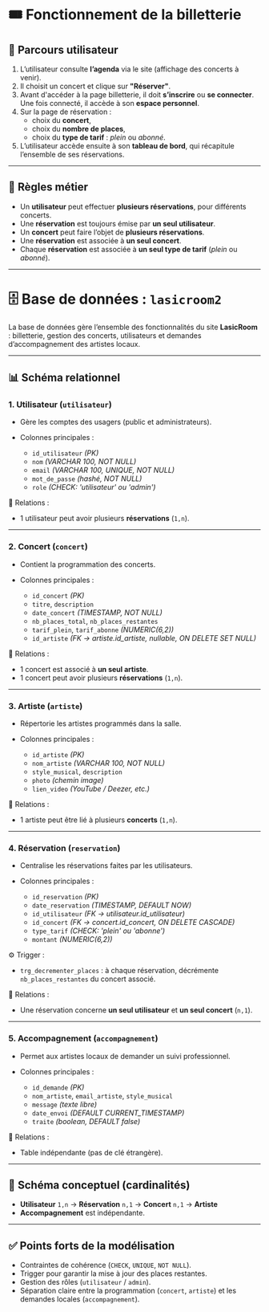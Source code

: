 # 🎟 Fonctionnement de la billetterie

## 🔄 Parcours utilisateur

1. L’utilisateur consulte **l’agenda** via le site (affichage des concerts à venir).  
2. Il choisit un concert et clique sur **"Réserver"**.  
3. Avant d'accéder à la page billetterie, il doit **s’inscrire** ou **se connecter**.  
   Une fois connecté, il accède à son **espace personnel**.  
4. Sur la page de réservation :  
   - choix du **concert**,  
   - choix du **nombre de places**,  
   - choix du **type de tarif** : *plein* ou *abonné*.  
5. L’utilisateur accède ensuite à son **tableau de bord**, qui récapitule l’ensemble de ses réservations.  

---

## 📏 Règles métier

- Un **utilisateur** peut effectuer **plusieurs réservations**, pour différents concerts.  
- Une **réservation** est toujours émise par **un seul utilisateur**.  
- Un **concert** peut faire l’objet de **plusieurs réservations**.  
- Une **réservation** est associée à **un seul concert**.  
- Chaque **réservation** est associée à **un seul type de tarif** (*plein* ou *abonné*).

---

# 🗄️ Base de données : `lasicroom2`


La base de données gère l’ensemble des fonctionnalités du site **LasicRoom** : billetterie, gestion des concerts, utilisateurs et demandes d’accompagnement des artistes locaux.

---

## 📊 Schéma relationnel

### 1. **Utilisateur** (`utilisateur`)

* Gère les comptes des usagers (public et administrateurs).
* Colonnes principales :

  * `id_utilisateur` *(PK)*
  * `nom` *(VARCHAR 100, NOT NULL)*
  * `email` *(VARCHAR 100, UNIQUE, NOT NULL)*
  * `mot_de_passe` *(hashé, NOT NULL)*
  * `role` *(CHECK: 'utilisateur' ou 'admin')*

🔗 Relations :

* 1 utilisateur peut avoir plusieurs **réservations** (`1,n`).

---

### 2. **Concert** (`concert`)

* Contient la programmation des concerts.
* Colonnes principales :

  * `id_concert` *(PK)*
  * `titre`, `description`
  * `date_concert` *(TIMESTAMP, NOT NULL)*
  * `nb_places_total`, `nb_places_restantes`
  * `tarif_plein`, `tarif_abonne` *(NUMERIC(6,2))*
  * `id_artiste` *(FK → artiste.id\_artiste, nullable, ON DELETE SET NULL)*

🔗 Relations :

* 1 concert est associé à **un seul artiste**.
* 1 concert peut avoir plusieurs **réservations** (`1,n`).

---

### 3. **Artiste** (`artiste`)

* Répertorie les artistes programmés dans la salle.
* Colonnes principales :

  * `id_artiste` *(PK)*
  * `nom_artiste` *(VARCHAR 100, NOT NULL)*
  * `style_musical`, `description`
  * `photo` *(chemin image)*
  * `lien_video` *(YouTube / Deezer, etc.)*

🔗 Relations :

* 1 artiste peut être lié à plusieurs **concerts** (`1,n`).

---

### 4. **Réservation** (`reservation`)

* Centralise les réservations faites par les utilisateurs.
* Colonnes principales :

  * `id_reservation` *(PK)*
  * `date_reservation` *(TIMESTAMP, DEFAULT NOW)*
  * `id_utilisateur` *(FK → utilisateur.id\_utilisateur)*
  * `id_concert` *(FK → concert.id\_concert, ON DELETE CASCADE)*
  * `type_tarif` *(CHECK: 'plein' ou 'abonne')*
  * `montant` *(NUMERIC(6,2))*

⚙️ Trigger :

* `trg_decrementer_places` : à chaque réservation, décrémente `nb_places_restantes` du concert associé.

🔗 Relations :

* Une réservation concerne **un seul utilisateur** et **un seul concert** (`n,1`).

---

### 5. **Accompagnement** (`accompagnement`)

* Permet aux artistes locaux de demander un suivi professionnel.
* Colonnes principales :

  * `id_demande` *(PK)*
  * `nom_artiste`, `email_artiste`, `style_musical`
  * `message` *(texte libre)*
  * `date_envoi` *(DEFAULT CURRENT\_TIMESTAMP)*
  * `traite` *(boolean, DEFAULT false)*

🔗 Relations :

* Table indépendante (pas de clé étrangère).

---

## 📐 Schéma conceptuel (cardinalités)

* **Utilisateur** `1,n` → **Réservation** `n,1` → **Concert** `n,1` → **Artiste**
* **Accompagnement** est indépendante.

---

## ✅ Points forts de la modélisation

* Contraintes de cohérence (`CHECK`, `UNIQUE`, `NOT NULL`).
* Trigger pour garantir la mise à jour des places restantes.
* Gestion des rôles (`utilisateur` / `admin`).
* Séparation claire entre la programmation (`concert`, `artiste`) et les demandes locales (`accompagnement`).

